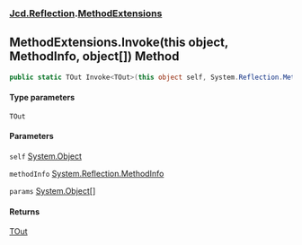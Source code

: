### [Jcd.Reflection](Jcd.Reflection.md 'Jcd.Reflection').[MethodExtensions](MethodExtensions.md 'Jcd.Reflection.MethodExtensions')

## MethodExtensions.Invoke<TOut>(this object, MethodInfo, object[]) Method

```csharp
public static TOut Invoke<TOut>(this object self, System.Reflection.MethodInfo methodInfo, params object[] @params);
```

#### Type parameters

<a name='Jcd.Reflection.MethodExtensions.Invoke_TOut_(thisobject,System.Reflection.MethodInfo,object[]).TOut'></a>

`TOut`

#### Parameters

<a name='Jcd.Reflection.MethodExtensions.Invoke_TOut_(thisobject,System.Reflection.MethodInfo,object[]).self'></a>

`self` [System.Object](https://docs.microsoft.com/en-us/dotnet/api/System.Object 'System.Object')

<a name='Jcd.Reflection.MethodExtensions.Invoke_TOut_(thisobject,System.Reflection.MethodInfo,object[]).methodInfo'></a>

`methodInfo` [System.Reflection.MethodInfo](https://docs.microsoft.com/en-us/dotnet/api/System.Reflection.MethodInfo 'System.Reflection.MethodInfo')

<a name='Jcd.Reflection.MethodExtensions.Invoke_TOut_(thisobject,System.Reflection.MethodInfo,object[]).params'></a>

`params` [System.Object](https://docs.microsoft.com/en-us/dotnet/api/System.Object 'System.Object')[[]](https://docs.microsoft.com/en-us/dotnet/api/System.Array 'System.Array')

#### Returns

[TOut](MethodExtensions.Invoke.M1l/mu+pipxFbFgGtOUTlg.md#Jcd.Reflection.MethodExtensions.Invoke_TOut_(thisobject,System.Reflection.MethodInfo,object[]).TOut 'Jcd.Reflection.MethodExtensions.Invoke<TOut>(this object, System.Reflection.MethodInfo, object[]).TOut')